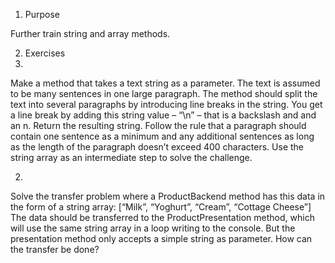 1. Purpose
   
Further train string and array methods.

2. Exercises
  1.
  Make a method that takes a text string as a parameter. The text is assumed
  to be many sentences in one large paragraph. The method should split the
  text into several paragraphs by introducing line breaks in the string. You
  get a line break by adding this string value – “\n” – that is a backslash and
  and an n. Return the resulting string.
  Follow the rule that a paragraph should contain one sentence as a
  minimum and any additional sentences as long as the length of the
  paragraph doesn’t exceed 400 characters.
  Use the string array as an intermediate step to solve the challenge.

  2.
  Solve the transfer problem where a ProductBackend method has this data
  in the form of a string array:
  [“Milk”, “Yoghurt”, “Cream”, “Cottage Cheese”]
  The data should be transferred to the ProductPresentation method, which
  will use the same string array in a loop writing to the console. But the
  presentation method only accepts a simple string as parameter. How can
  the transfer be done?
